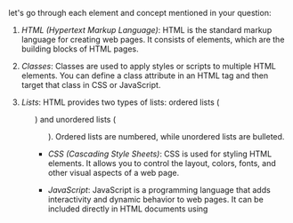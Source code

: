 let's go through each element and concept mentioned in your question:

1. *HTML (Hypertext Markup Language)*: HTML is the standard markup language for creating web pages. It consists of elements, which are the building blocks of HTML pages.

2. *Classes*: Classes are used to apply styles or scripts to multiple HTML elements. You can define a class attribute in an HTML tag and then target that class in CSS or JavaScript.

3. *Lists*: HTML provides two types of lists: ordered lists (<ol>) and unordered lists (<ul>). Ordered lists are numbered, while unordered lists are bulleted.

4. *CSS (Cascading Style Sheets)*: CSS is used for styling HTML elements. It allows you to control the layout, colors, fonts, and other visual aspects of a web page.

5. *JavaScript*: JavaScript is a programming language that adds interactivity and dynamic behavior to web pages. It can be included directly in HTML documents using <script> tags.

6. **Section (<section>): The <section> element defines a section in a document. It is typically used to group related content together and can be styled or targeted with CSS or JavaScript.

7. **Table (<table>): The <table> element is used to create tables in HTML. It consists of rows (<tr>) and cells (<td> or <th>).

8. **Data (<td>): The <td> element represents data cells in an HTML table. It is used to define the individual cells within rows.

9. **Ordered List (<ol>): The <ol> element creates an ordered list in HTML. Each item in the list is wrapped in <li> tags.

10. **Unordered List (<ul>): The <ul> element creates an unordered list in HTML. Like ordered lists, each item in the list is wrapped in <li> tags.

11. **Footer (<footer>): The <footer> element represents the footer of a document or section. It typically contains information such as copyright notices or contact information.

12. **Header (<header>): The <header> element represents the header of a document or section. It can contain headings, navigation menus, or other introductory content.

13. **Headings (<h1>, <h2>, etc.): HTML provides six levels of headings, from <h1> to <h6>. <h1> is the most important and <h6> is the least important.

14. **Paragraphs (<p>): The <p> element defines a paragraph of text in HTML. It is used to group blocks of text together.

15. **Image (<img>): The <img> element is used to embed images in HTML documents. It does not have a closing tag and requires attributes such as src (source) and alt (alternative text).

16. **Hyperlink (<a>): The <a> element creates hyperlinks in HTML. It is used with the href attribute to specify the destination URL.

These are some of the fundamental concepts and elements in HTML. Understanding them will help you create well-structured and visually appealing web pages.
